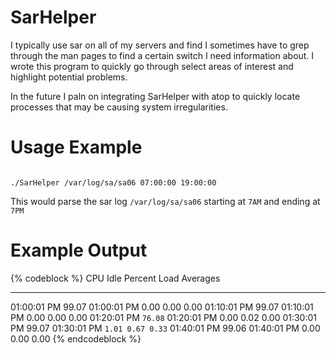 SarHelper
=========

I typically use sar on all of my servers and find I sometimes have to grep through
the man pages to find a certain switch I need information about. I wrote this program
to quickly go through select areas of interest and highlight potential problems.

In the future I paln on integrating SarHelper with atop to quickly locate processes that
may be causing system irregularities.

Usage Example
=========
<code>
./SarHelper /var/log/sa/sa06 07:00:00 19:00:00
</code>

This would parse the sar log <code>/var/log/sa/sa06</code> starting at <code>7AM</code> and ending at <code>7PM</code>

Example Output
=========
{% codeblock %}
CPU Idle Percent         Load Averages
__________________       ___________________________
01:00:01 PM  99.07       01:00:01 PM  0.00 0.00 0.00
01:10:01 PM  99.07       01:10:01 PM  0.00 0.00 0.00
01:20:01 PM  <code>76.08</code>       01:20:01 PM  0.00 0.02 0.00
01:30:01 PM  99.07       01:30:01 PM  <code>1.01 0.67 0.33</code>
01:40:01 PM  99.06       01:40:01 PM  0.00 0.00 0.00
{% endcodeblock %}
